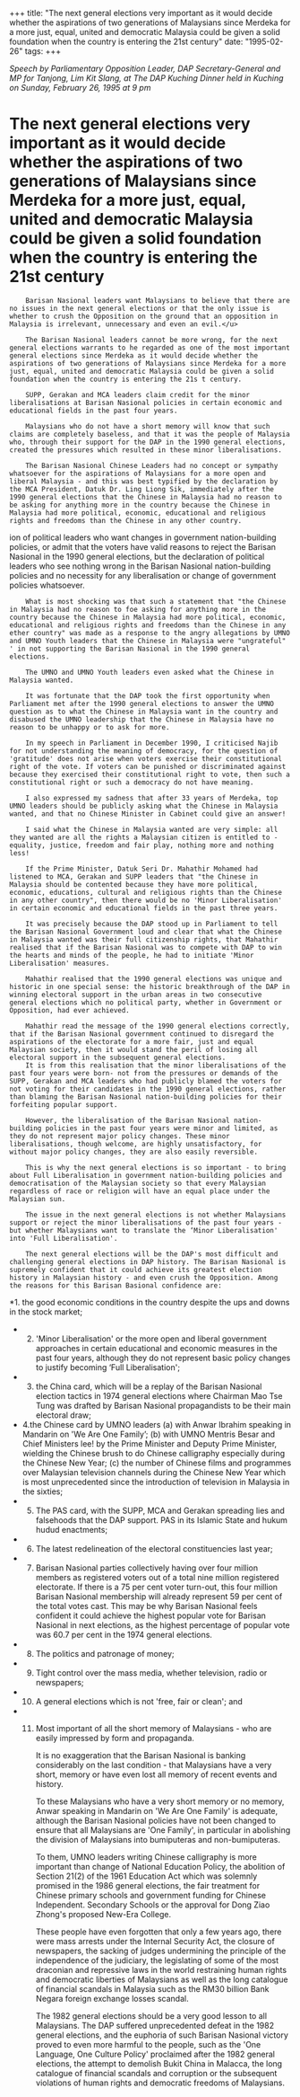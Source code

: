 +++ 
title: "The next general elections very important as it would decide whether the aspirations of two generations of Malaysians since Merdeka for a more just, equal, united and democratic Malaysia could be given a solid foundation when the country is entering the 21st century"
date: "1995-02-26"
tags:
+++

_Speech by Parliamentary Opposition Leader, DAP Secretary-General and MP for Tanjong, Lim Kit Slang, at The DAP Kuching Dinner held in Kuching on Sunday, February 26, 1995 at 9 pm_

# The next general elections very important as it would decide whether the aspirations of two generations of Malaysians since Merdeka for a more just, equal, united and democratic Malaysia could be given a solid foundation when the country is entering the 21st century

		Barisan Nasional leaders want Malaysians to believe that there are no issues in the next general elections or that the only issue is whether to crush the Opposition on the ground that an opposition in Malaysia is irrelevant, unnecessary and even an evil.</u>

		The Barisan Nasional leaders cannot be more wrong, for the next general elections warrants to he regarded as one of the most important general elections since Merdeka as it would decide whether the aspirations of two generations of Malaysians since Merdeka for a more just, equal, united and democratic Malaysia could be given a solid foundation when the country is entering the 21s t century.

		SUPP, Gerakan and MCA leaders claim credit for the minor liberalisations at Barisan Nasional policies in certain economic and educational fields in the past four years.

		Malaysians who do not have a short memory will know that such claims are completely baseless, and that it was the people of Malaysia who, through their support for the DAP in the 1990 general elections, created the pressures which resulted in these minor liberalisations.

		The Barisan Nasional Chinese Leaders had no concept or sympathy whatsoever for the aspirations of Malaysians for a more open and liberal Malaysia - and this was best typified by the declaration by the MCA President, Datuk Dr. Ling Liong Sik, immediately after the 1990 general elections that the Chinese in Malaysia had no reason to be asking for anything more in the country because the Chinese in Malaysia had more political, economic, educational and religious rights and freedoms than the Chinese in any other country.

ion of political leaders who want changes in government nation-building policies, or admit that the voters have valid reasons to reject the Barisan Nasional in the 1990 general elections, but the declaration of political leaders who see nothing wrong in the Barisan Nasional nation-building policies and no necessity for any liberalisation or change of government policies whatsoever.

		What is most shocking was that such a statement that "the Chinese in Malaysia had no reason to foe asking for anything more in the country because the Chinese in Malaysia had more political, economic, educational and religious rights and freedoms than the Chinese in any ether country" was made as a response to the angry allegations by UMNO and UMNO Youth leaders that the Chinese in Malaysia were "ungrateful" ' in not supporting the Barisan Nasional in the 1990 general elections.

		The UMNO and UMNO Youth leaders even asked what the Chinese in Malaysia wanted.

		It was fortunate that the DAP took the first opportunity when Parliament met after the 1990 general elections to answer the UMNO question as to what the Chinese in Malaysia want in the country and disabused the UMNO leadership that the Chinese in Malaysia have no reason to be unhappy or to ask for more.

		In my speech in Parliament in December 1990, I criticised Najib for not understanding the meaning of democracy, for the question of 'gratitude' does not arise when voters exercise their constitutional right of the vote. If voters can be punished or discriminated against because they exercised their constitutional right to vote, then such a constitutional right or such a democracy do not have meaning.

		I also expressed my sadness that after 33 years of Merdeka, top UMNO leaders should be publicly asking what the Chinese in Malaysia wanted, and that no Chinese Minister in Cabinet could give an answer!

		I said what the Chinese in Malaysia wanted are very simple: all they wanted are all the rights a Malaysian citizen is entitled to - equality, justice, freedom and fair play, nothing more and nothing less!

		If the Prime Minister, Datuk Seri Dr. Mahathir Mohamed had listened to MCA, Gerakan and SUPP leaders that "the Chinese in Malaysia should be contented because they have more political, economic, educations, cultural and religious rights than the Chinese in any other country", then there would be no 'Minor Liberalisation' in certain economic and educational fields in the past three years.

		It was precisely because the DAP stood up in Parliament to tell the Barisan Nasional Government loud and clear that what the Chinese in Malaysia wanted was their full citizenship rights, that Mahathir realised that if the Barisan Nasional was to compete with DAP to win the hearts and minds of the people, he had to initiate 'Minor Liberalisation' measures.

		Mahathir realised that the 1990 general elections was unique and historic in one special sense: the historic breakthrough of the DAP in winning electoral support in the urban areas in two consecutive general elections which no political party, whether in Government or Opposition, had ever achieved.

		Mahathir read the message of the 1990 general elections correctly, that if the Barisan Nasional government continued to disregard the aspirations of the electorate for a more fair, just and equal Malaysian society, then it would stand the peril of losing all electoral support in the subsequent general elections.	
		It is from this realisation that the minor liberalisations of the past four years were born- not from the pressures or demands of the SUPP, Gerakan and MCA leaders who had publicly blamed the voters for not voting for their candidates in the 1990 general elections, rather than blaming the Barisan Nasional nation-building policies for their forfeiting popular support.

		However, the liberalisation of the Barisan Nasional nation-building policies in the past four years were minor and limited, as they do not represent major policy changes. These minor liberalisations, though welcome, are highly unsatisfactory, for without major policy changes, they are also easily reversible.

		This is why the next general elections is so important - to bring about Full Liberalisation in government nation-building policies and democratisation of the Malaysian society so that every Malaysian regardless of race or religion will have an equal place under the Malaysian sun.

		The issue in the next general elections is not whether Malaysians support or reject the minor liberalisations of the past four years - but whether Malaysians want to translate the ‘Minor Liberalisation' into 'Full Liberalisation'.

		The next general elections will be the DAP's most difficult and challenging general elections in DAP history. The Barisan Nasional is supremely confident that it could achieve its greatest election history in Malaysian history - and even crush the Opposition. Among the reasons for this Barisan Basional confidence are:

*1. the good economic  conditions in the country despite the ups and downs in the stock market;
* 2. 'Minor Liberalisation' or the more open and liberal government approaches in certain educational and economic measures in the past four years, although they do not represent basic policy changes to justify becoming ‘Full Liberalisation';
* 3. the China card, which will be a replay of the Barisan Nasional election tactics in 1974  general elections where Chairman Mao Tse Tung was  drafted by Barisan Nasional propagandists to be their main electoral draw;
* 4.the Chinese card by UMNO leaders
(a) with Anwar Ibrahim speaking in Mandarin on 'We Are One Family’;
(b) with UMNO Mentris Besar and Chief Ministers lee! by the Prime Minister and Deputy Prime Minister, wielding the Chinese brush to do Chinese calligraphy especially during the Chinese New Year;
(c) the number of Chinese films and programmes over Malaysian television channels during the Chinese New Year which is most unprecedented since the introduction of television in Malaysia in the sixties;
* 5. The PAS card, with the SUPP, MCA and Gerakan spreading lies and falsehoods that the DAP support. PAS in its Islamic State and hukum hudud enactments;
* 6.  The latest redelineation of the electoral constituencies last year;
* 7. Barisan Nasional parties collectively having over four million members as registered voters out of a total nine million registered electorate.  If there is a 75 per cent voter turn-out, this four million Barisan Nasional membership will already represent 59 per cent of the total votes cast. This may be why Barisan Nasional feels confident it could achieve the highest popular vote for Barisan Nasional in next elections, as the highest percentage of popular vote was 60.7 per cent in the 1974 general elections.
* 8. The politics and patronage of money;
* 9. Tight control over the mass media, whether television, radio or newspapers;
* 10. A general elections which is not 'free, fair or clean'; and
* 11. Most important of all the short memory of Malaysians - who are easily impressed by form and propaganda.

		It is no exaggeration that the Barisan Nasional is banking considerably on the last condition - that Malaysians have a very short, memory or have even lost all memory of recent events and history.

		To these Malaysians who have a very short memory or no memory, Anwar speaking in Mandarin on 'We Are One Family' is adequate, although the Barisan Nasional policies have not been changed to ensure that all Malaysians are 'One Family', in particular in abolishing the division of Malaysians into bumiputeras and non-bumiputeras.

		To them, UMNO leaders writing Chinese calligraphy is more important than change of National Education Policy, the abolition of Section 21(2) of the 1961 Education Act which was solemnly promised in the 1986 general elections, the fair treatment for Chinese primary schools and government funding for Chinese Independent. Secondary Schools or the approval for Dong Ziao Zhong's proposed New-Era College.

		These people have even forgotten that only a few years ago, there were mass arrests under the Internal Security Act, the closure of newspapers, the sacking of judges undermining the principle of the independence of the judiciary, the legislating of some of the most draconian and repressive laws in the world restraining human rights and democratic liberties of Malaysians as well as the long catalogue of financial scandals in Malaysia such as the RM30 billion Bank Negara foreign exchange losses scandal.

		The 1982 general elections should be a very good lesson to all Malaysians. The DAP suffered unprecedented defeat in the 1982 general elections, and the euphoria of such Barisan Nasional victory proved to even more harmful to the people, such as the 'One Language, One Culture Policy' proclaimed after the 1982 general elections, the attempt to demolish Bukit China in Malacca, the long catalogue of financial scandals and corruption or the subsequent violations of human rights and democratic freedoms of Malaysians.
 
